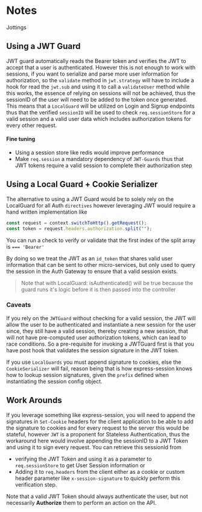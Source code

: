 # Notes

Jottings

## Using a JWT Guard

JWT guard automatically reads the Bearer token and verifies the JWT to accept that a user is authenticated. 
However this is not enough to work with sessions, if you want to serialize and parse more user information for authorization, so the `validate` method in `jwt.strategy` will have to include a hook for read the `jwt.sub` and using it to call a `validateUser` method while this works, the essence of relying on sessions will not be achieved, thus the sessionID of the user will need to be added to the token once generated. This means that a `LocalGuard` will be utilized on Login and Signup endpoints thus that the verified `sessionID` will be used to check `req.sessionStore` for a valid session and a valid user data which includes authorization tokens for every other request. 

#### Fine tuning

- Using a session store like redis would improve performance
- Make `req.session` a mandatory dependency of `JWT-Guards` thus that JWT tokens require a valid session to complete their authorization step

## Using a Local Guard + Cookie Serializer

The alternative to using a JWT Guard would be to solely rely on the LocalGuard for all Auth `directives` however leveraging JWT would require a hand written implementation like 

```js
const request = context.switchToHttp().getRequest();
const token = request.headers.authorization.split("");
```

You can run a check to verify or validate that the first index of the split array is `=== 'Bearer'` 

By doing so we treat the JWT as an `id_token` that shares valid user information that can be sent to other micro-services, but only used to query the session in the Auth Gateway to ensure that a valid session exists. 

> Note that with LocalGuard: isAuthenticated() will be true because the guard runs it's logic before it is then passed into the controller

### Caveats

If you rely on the `JWTGuard` without checking for a valid session, the JWT will allow the user to be authenticated and instantiate a new session for the user since, they still have a valid session, thereby creating a new session, that will not have pre-computed user authorization tokens, which can lead to race conditions. So a pre-requisite for invoking a JWTGuard first is that you have post hook that validates the session signature in the JWT token.

If you use `LocalGuards` you must append signature to cookies, else the `CookieSerializer` will fail, reason being that is how express-session knows how to lookup session signatures, given the `prefix` defined when instantiating the session config object.


## Work Arounds

If you leverage something like express-session, you will need to append the signatures in `Set-Cookie` headers for the client application to be able to add the signature to cookies and for every request to the server this would be stateful, however `JWT` is a proponent for Stateless Authentication, thus the workaround here would involve appending the sessionID to a JWT Token and using it to sign every request. You can retrieve this sessionId from 

- verifying the JWT Token and using it as a parameter to `req.sessionStore` to get User Session information or
- Adding it to `req.headers` from the client either as a cookie or custom header parameter like `x-session-signature` to quickly perform this verification step.

Note that a valid JWT Token should always authenticate the user, but not necessarily **Authorize** them to perform an action on the API.